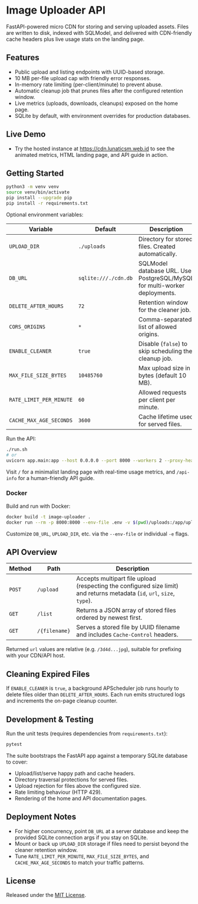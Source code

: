 # Image Uploader API

FastAPI-powered micro CDN for storing and serving uploaded assets. Files are written to disk, indexed with SQLModel, and delivered with CDN-friendly cache headers plus live usage stats on the landing page.

## Features
- Public upload and listing endpoints with UUID-based storage.
- 10&nbsp;MB per-file upload cap with friendly error responses.
- In-memory rate limiting (per-client/minute) to prevent abuse.
- Automatic cleanup job that prunes files after the configured retention window.
- Live metrics (uploads, downloads, cleanups) exposed on the home page.
- SQLite by default, with environment overrides for production databases.

## Live Demo
- Try the hosted instance at https://cdn.lunaticsm.web.id to see the animated metrics, HTML landing page, and API guide in action.

## Getting Started

```bash
python3 -m venv venv
source venv/bin/activate
pip install --upgrade pip
pip install -r requirements.txt
```

Optional environment variables:

| Variable | Default | Description |
|----------|---------|-------------|
| `UPLOAD_DIR` | `./uploads` | Directory for stored files. Created automatically. |
| `DB_URL` | `sqlite:///./cdn.db` | SQLModel database URL. Use PostgreSQL/MySQL for multi-worker deployments. |
| `DELETE_AFTER_HOURS` | `72` | Retention window for the cleaner job. |
| `CORS_ORIGINS` | `*` | Comma-separated list of allowed origins. |
| `ENABLE_CLEANER` | `true` | Disable (`false`) to skip scheduling the cleanup job. |
| `MAX_FILE_SIZE_BYTES` | `10485760` | Max upload size in bytes (default 10 MB). |
| `RATE_LIMIT_PER_MINUTE` | `60` | Allowed requests per client per minute. |
| `CACHE_MAX_AGE_SECONDS` | `3600` | Cache lifetime used for served files. |

Run the API:

```bash
./run.sh
# or
uvicorn app.main:app --host 0.0.0.0 --port 8000 --workers 2 --proxy-headers
```

Visit `/` for a minimalist landing page with real-time usage metrics, and `/api-info` for a human-friendly API guide.

### Docker

Build and run with Docker:

```bash
docker build -t image-uploader .
docker run --rm -p 8000:8000 --env-file .env -v $(pwd)/uploads:/app/uploads image-uploader
```

Customize `DB_URL`, `UPLOAD_DIR`, etc. via the `--env-file` or individual `-e` flags.

## API Overview

| Method | Path | Description |
|--------|------|-------------|
| `POST` | `/upload` | Accepts multipart file upload (respecting the configured size limit) and returns metadata (`id`, `url`, `size`, `type`). |
| `GET` | `/list` | Returns a JSON array of stored files ordered by newest first. |
| `GET` | `/{filename}` | Serves a stored file by UUID filename and includes `Cache-Control` headers. |

Returned `url` values are relative (e.g. `/3d4d...jpg`), suitable for prefixing with your CDN/API host.

## Cleaning Expired Files

If `ENABLE_CLEANER` is `true`, a background APScheduler job runs hourly to delete files older than `DELETE_AFTER_HOURS`. Each run emits structured logs and increments the on-page cleanup counter.

## Development & Testing

Run the unit tests (requires dependencies from `requirements.txt`):

```bash
pytest
```

The suite bootstraps the FastAPI app against a temporary SQLite database to cover:
- Upload/list/serve happy path and cache headers.
- Directory traversal protections for served files.
- Upload rejection for files above the configured size.
- Rate limiting behaviour (HTTP 429).
- Rendering of the home and API documentation pages.

## Deployment Notes
- For higher concurrency, point `DB_URL` at a server database and keep the provided SQLite connection args if you stay on SQLite.
- Mount or back up `UPLOAD_DIR` storage if files need to persist beyond the cleaner retention window.
- Tune `RATE_LIMIT_PER_MINUTE`, `MAX_FILE_SIZE_BYTES`, and `CACHE_MAX_AGE_SECONDS` to match your traffic patterns.

## License

Released under the [MIT License](LICENSE).
